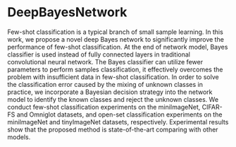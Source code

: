 # DeepBayesNetwork
Few-shot classification is a typical branch of small sample learning. In this work, we propose a novel deep Bayes network to significantly improve the performance of few-shot classification. At the end of network model, Bayes classifier is used instead of fully connected layers in traditional convolutional neural network. The Bayes classifier can utilize fewer parameters to perform samples classification, it effectively overcomes the problem with insufficient data in few-shot classification. In order to solve the classification error caused by the mixing of unknown classes in practice, we incorporate a Bayesian decision strategy into the network model to identify the known classes and reject the unknown classes. We conduct few-shot classification experiments on the miniImageNet, CIFAR-FS and Omniglot datasets, and open-set classification experiments on the miniImageNet and tinyImageNet datasets, respectively. Experimental results show that the proposed method is state-of-the-art comparing with other models.
